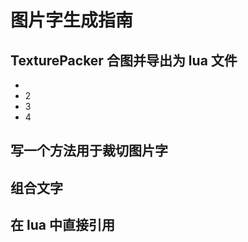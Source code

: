 图片字生成指南
============

## TexturePacker 合图并导出为 lua 文件
- 
- 2
- 3
- 4

## 写一个方法用于裁切图片字

## 组合文字

## 在 lua 中直接引用